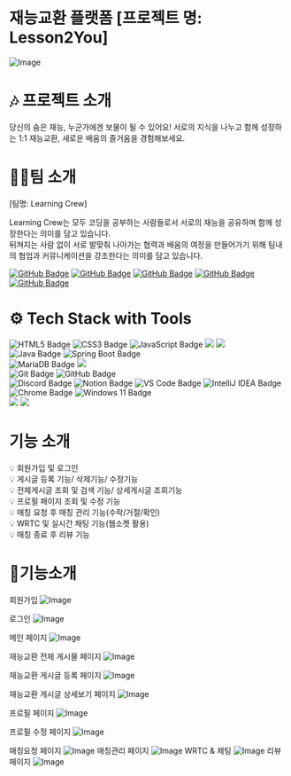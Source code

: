 # 재능교환 플랫폼 [프로젝트 명: Lesson2You] 

![Image](https://github.com/user-attachments/assets/bc351b7d-92cf-4993-8257-6d8196f2a45b)

# 🎶 프로젝트 소개
당신의 숨은 재능, 누군가에겐 보물이 될 수 있어요! 
서로의 지식을 나누고 함께 성장하는 1:1 재능교환, 새로운 배움의 즐거움을 경험해보세요.

# 🧑‍🦰팀 소개
[팀명: Learning Crew]

Learning Crew는 모두 코딩을 공부하는 사람들로서 서로의 재능을 공유하며 함께 성장한다는 의미를 담고 있습니다. <br/>
뒤쳐지는 사람 없이 서로 발맞춰 나아가는 협력과 배움의 여정을 만들어가기 위해 팀내의 협업과 커뮤니케이션을 강조한다는 의미를 담고 있습니다.

[![GitHub Badge](https://img.shields.io/badge/anjun0413-181717?logo=github&logoColor=white&labelColor=181717)](https://github.com/anjun0413)
[![GitHub Badge](https://img.shields.io/badge/cafephilia-181717?logo=github&logoColor=white&labelColor=181717)](https://github.com/cafephilia)
[![GitHub Badge](https://img.shields.io/badge/seyoung0314-181717?logo=github&logoColor=white&labelColor=181717)](https://github.com/seyoung0314)
[![GitHub Badge](https://img.shields.io/badge/chchch928-181717?logo=github&logoColor=white&labelColor=181717)](https://github.com/chchch928)
[![GitHub Badge](https://img.shields.io/badge/mjkim41-181717?logo=github&logoColor=white&labelColor=181717)](https://github.com/mjkim41)

# ⚙️ Tech Stack with Tools

![HTML5 Badge](https://img.shields.io/badge/HTML5-E34F26?logo=html5&logoColor=white)
![CSS3 Badge](https://img.shields.io/badge/CSS3-1572B6?logo=css3&logoColor=white)
![JavaScript Badge](https://img.shields.io/badge/JavaScript-F7DF1E?logo=javascript&logoColor=black&labelColor=F7DF1E)
<img src="https://img.shields.io/badge/React-61DAFB?style=flat-square&logo=React&logoColor=black"/>
<img src="https://img.shields.io/badge/Sass-CC6699?style=flat-square&logo=Sass&logoColor=white"/>
<br>
![Java Badge](https://img.shields.io/badge/Java-007396?logo=openjdk&logoColor=white&labelColor=007396)
![Spring Boot Badge](https://img.shields.io/badge/Spring%20Boot-6DB33F?logo=springboot&logoColor=white)
<br>
![MariaDB Badge](https://img.shields.io/badge/MariaDB-003545?logo=mariadb&logoColor=white)
<img src="https://img.shields.io/badge/Postman-FF6C37?style=flat-square&logo=Postman&logoColor=white"/>
<br>
![Git Badge](https://img.shields.io/badge/Git-F05032?logo=git&logoColor=white)
![GitHub Badge](https://img.shields.io/badge/GitHub-181717?logo=github&logoColor=white)<br>
![Discord Badge](https://img.shields.io/badge/Discord-5865F2?logo=discord&logoColor=white)
![Notion Badge](https://img.shields.io/badge/Notion-000000?logo=notion&logoColor=white)
![VS Code Badge](https://img.shields.io/badge/Visual%20Studio%20Code-007ACC?logo=visual-studio-code&logoColor=white)
![IntelliJ IDEA Badge](https://img.shields.io/badge/IntelliJ_Ultimate-000000?logo=intellijidea&logoColor=white&labelColor=000000)<br>
![Chrome Badge](https://img.shields.io/badge/Chrome-4285F4?logo=googlechrome&logoColor=white)
![Windows 11 Badge](https://img.shields.io/badge/Windows%2011-0078D6?logo=windows&logoColor=white)
<br>
<img src="https://img.shields.io/badge/aws-232F3E?style=for-the-badge&logo=aws&logoColor=white">
<img src="https://img.shields.io/badge/Docker-2496ED?style=flat-square&logo=Docker&logoColor=white"/>

# 기능 소개
💡 회원가입 및 로그인 <br/>
💡 게시글 등록 기능/ 삭제기능/ 수정기능<br/>
💡 전체게시글 조회 및 검색 기능/ 상세게시글 조회기능 <br/>
💡 프로필 페이지 조회 및 수정 기능<br/>
💡 매칭 요청 후 매칭 관리 기능(수락/거절/확인) <br/>
💡 WRTC 및 실시간 채팅 기능(웹소켓 활용) <br/>
💡 매칭 종료 후 리뷰 기능 <br/>

# 🎈기능소개
회원가입
![Image](https://github.com/user-attachments/assets/2bf0b199-96ee-4722-8a4b-c6fe5e62a9bd)

로그인
![Image](https://github.com/user-attachments/assets/3f92a441-740a-4b92-b0c3-89f3839c7863)

메인 페이지
![Image](https://github.com/user-attachments/assets/d4933cb5-d4e7-4e22-9e3a-ed83fbe9eb43)

재능교환 전체 게시물 페이지
![Image](https://github.com/user-attachments/assets/74b0443d-807e-4630-9cd3-710d5b7fc1c5)

재능교환 게시글 등록 페이지
![Image](https://github.com/user-attachments/assets/e9fa5d4c-26d8-4354-a7a0-0c9f4a748664)

재능교환 게시글 상세보기 페이지
![Image](https://github.com/user-attachments/assets/e50251bf-7858-43cb-bbbf-b371161f434f)

프로필 페이지
![Image](https://github.com/user-attachments/assets/076c7ef7-bf50-49aa-8039-eb774c7b6463)

프로필 수정 페이지
![Image](https://github.com/user-attachments/assets/da3d7ef1-f6e8-4b8e-abf4-6d7d151aef21)

매칭요청 페이지
![Image](https://github.com/user-attachments/assets/3377237d-b731-4374-afd7-0354e1878481)
매칭관리 페이지
![Image](https://github.com/user-attachments/assets/8f65ce96-19d1-4889-aac6-89e15696905e)
WRTC & 체팅
![Image](https://github.com/user-attachments/assets/55b13230-1a90-4d7e-8158-c8ebefd79201)
리뷰 페이지
![Image](https://github.com/user-attachments/assets/fcc4cb20-4162-4357-a728-3b5142dda34c)